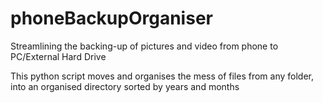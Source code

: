# phoneBackupOrganiser
Streamlining the backing-up of pictures and video from phone to PC/External Hard Drive

This python script moves and organises the mess of files from any folder, into an organised directory sorted by years and months
